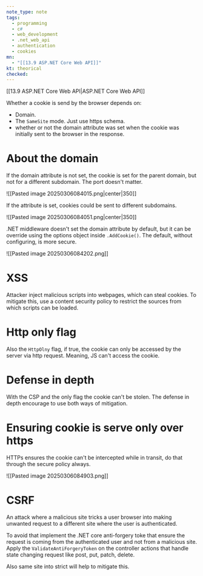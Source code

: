 ```yaml
---
note_type: note
tags:
  - programming
  - c#
  - web_development
  - .net_web_api
  - authentication
  - cookies
mn:
  - "[[13.9 ASP.NET Core Web API]]"
kt: theorical
checked:
---
```

[[13.9 ASP.NET Core Web API|ASP.NET Core Web API]]

Whether a cookie is send by the browser depends on:
- Domain. 
- The `SameSite` mode. Just use https schema. 
- whether or not the domain attribute was set when the cookie was initially sent to the browser in the response.
# About the domain
If the domain attribute is not set, the cookie is set for the parent domain, but not for a different subdomain. The port doesn't matter.

![[Pasted image 20250306084015.png|center|350]]

If the attribute is set, cookies could be sent to different subdomains.

![[Pasted image 20250306084051.png|center|350]]

.NET middleware doesn't set the domain attribute by default, but it can be override using the options object inside `.AddCookie()`. The default, without configuring, is more secure.

![[Pasted image 20250306084202.png]]

# XSS
Attacker inject malicious scripts into webpages, which can steal cookies. To mitigate this, use a content security policy to restrict the sources from which scripts can be loaded. 
# Http only flag
Also the `HttpOlny` flag, if true, the cookie can only be accessed by the server via http request. Meaning, JS can't access the cookie. 
# Defense in depth
With the CSP and the only flag the cookie can't be stolen. The defense in depth encourage to use both ways of mitigation. 
# Ensuring cookie is serve only over https
HTTPs ensures the cookie can't be intercepted while in transit, do that through the secure policy always. 

![[Pasted image 20250306084903.png]]

# CSRF
An attack where a malicious site tricks a user browser into making unwanted request to a different site where the user is authenticated. 

To avoid that implement the .NET core anti-forgery toke that ensure the request is coming from the authenticated user and not from a malicious site. Apply the `ValidateAntiForgeryToken` on the controller actions that handle state changing request like post, put, patch, delete. 

Also same site into strict will help to mitigate this.


